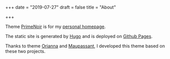 +++
date = "2019-07-27"
draft = false
title = "About"

+++

Theme [PrimeNoir](https://github.com/soulwhisper/MyPersonalSite/tree/master/themes/PrimeNoir) is for my [personal homepage](https://soulwhisper.github.io/).

The static site is generated by [Hugo](http://gohugo.io) and is deployed on [Github Pages](https://pages.github.com/).

Thanks to theme [Orianna](https://github.com/orianna-zzo/AllinOne) and [Maupassant](https://github.com/rujews/maupassant-hugo), I developed this theme based on these two projects.


